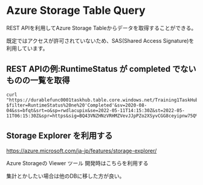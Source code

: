 # Azure Storage Table Query

REST APIを利用してAzure Storage Tableからデータを取得することができる。

既定ではアクセスが許可されていないため、SAS(Shared Access Signature)を利用しています。

## REST APIの例:RuntimeStatus が completed でないものの一覧を取得
```
curl "https://durablefunc0001taskhub.table.core.windows.net/Training1TaskHubInstances()?$filter=RuntimeStatus%20ne%20'Completed'&sv=2020-08-04&ss=bfqt&srt=o&sp=rwdlacupix&se=2022-05-11T14:15:30Z&st=2022-05-11T06:15:30Z&spr=https&sig=BQ43VNZHNzVRHMZVevJJpPZo2XSyvCGG8ceyipnw75Q%3D"
```


## Storage Explorer を利用する
https://azure.microsoft.com/ja-jp/features/storage-explorer/

Azure Storageの Viewer ツール 開発時はこちらを利用する


集計とかしたい場合は他のDBに移した方が良い。

